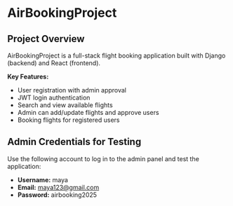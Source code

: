 # AirBookingProject

## Project Overview
AirBookingProject is a full-stack flight booking application built with Django (backend) and React (frontend).  

**Key Features:**
- User registration with admin approval
- JWT login authentication
- Search and view available flights
- Admin can add/update flights and approve users
- Booking flights for registered users



## Admin Credentials for Testing

Use the following account to log in to the admin panel and test the application:

- **Username:** maya
- **Email:** maya123@gmail.com
- **Password:** airbooking2025
